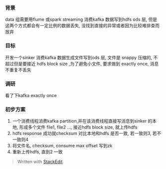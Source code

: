 ### 背景
data 组需要用flume 或spark streaming 消费kafka 数据写到hdfs ods 层, 但是这两个方式都会有一定比例的数据丢失, 没找到直接的异常或者因为比较难排查而放弃

### 目标
开发一个sinker 消费kafka 数据生成文件写到ods 层, 文件是 snappy 压缩的, 不超过但是要接近 hdfs block size ,为了避免小文件, 要求做到 exactly once, 消息不重复不丢失

### 调研
看了下kafka exactly once 

### 初步方案
1. 一个消费线程消费kafka partition,并在该消费线程直接写消息到sinker 的本地, 形成多个文件 file1, file2 ..., 接近hdfs block size, 就上传hdfs
2. hdfs response 成功就checksum 对比本地和hdfs 是否一致, 若一致则3, 若不一致则4
3. 将文件名, checksum, consume max offset 写到zk
4. 重新上传hdfs, 直到2 一致

> Written with [StackEdit](https://stackedit.io/).
<!--stackedit_data:
eyJoaXN0b3J5IjpbLTI1NzQ3ODA5NSw2NzA4ODUyMjEsMjQ1Nz
E2MjY2LDIxMzg3NzQ0MDAsLTE3MzQ2MzAxMDhdfQ==
-->